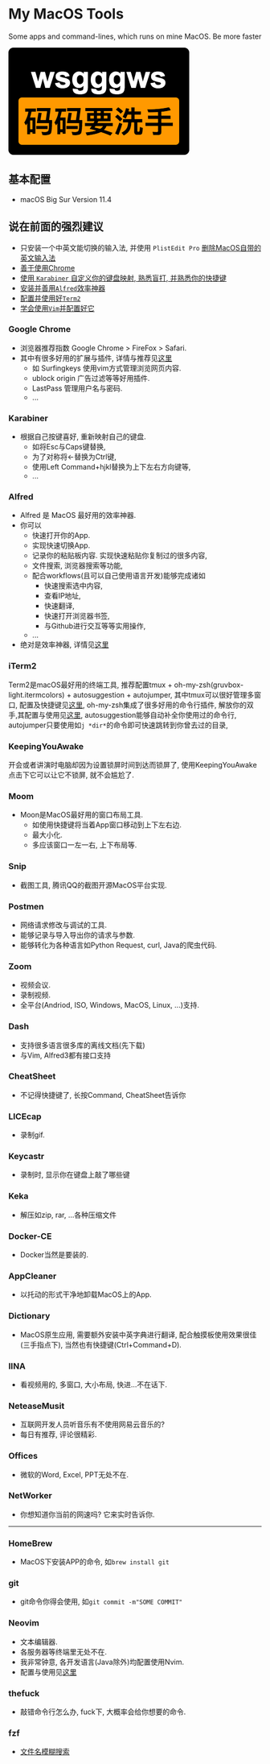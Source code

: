 # My MacOS Tools
Some apps and command-lines, which runs on mine MacOS.
Be more faster

![wsgggws](./wsgggws.png)

## 基本配置
- macOS Big Sur Version 11.4

## 说在前面的强烈建议
- 只安装一个中英文能切换的输入法, 并使用 `PlistEdit Pro` [删除MacOS自带的英文输入法](https://www.zhihu.com/question/21459701)
- [善于使用Chrome](./chrome.md)
- [使用 `Karabiner` 自定义你的键盘映射, 熟悉盲打, 并熟悉你的快捷键](./typing.md)
- [安装并善用`Alfred`效率神器](./alfred.md)
- [配置并使用好`Term2`](./term2.md)
- [学会使用`Vim`并配置好它](./vim.md)


### Google Chrome
- 浏览器推荐指数 Google Chrome > FireFox > Safari.
- 其中有很多好用的扩展与插件, 详情与推荐见[这里](./chrome.md)
    - 如 Surfingkeys 使用vim方式管理浏览网页内容.
    - ublock origin 广告过滤等等好用插件.
    - LastPass 管理用户名与密码.
    - ...

### Karabiner
- 根据自己按键喜好, 重新映射自己的键盘.
    - 如将Esc与Caps键替换,
    - 为了对称将<-替换为Ctrl键,
    - 使用Left Command+hjkl替换为上下左右方向键等,
    - ...

### Alfred
- Alfred 是 MacOS 最好用的效率神器.
- 你可以
    - 快速打开你的App.
    - 实现快速切换App.
    - 记录你的粘贴板内容. 实现快速粘贴你复制过的很多内容,
    - 文件搜索, 浏览器搜索等功能,
    - 配合workflows(且可以自己使用语言开发)能够完成诸如
        - 快速搜索选中内容,
        - 查看IP地址,
        - 快速翻译,
        - 快速打开浏览器书签,
        - 与Github进行交互等等实用操作,
	- ...
- 绝对是效率神器, 详情见[这里](https://github.com/hjtianvip/alfred3-workflows)

### iTerm2
Term2是macOS最好用的终端工具, 推荐配置tmux + oh-my-zsh(gruvbox-light.itermcolors) + autosuggestion + autojumper, 其中tmux可以很好管理多窗口,
配置及快捷键见[这里](./term2.md), oh-my-zsh集成了很多好用的命令行插件, 解放你的双手,其配置与使用见[这里](./term2.md),
autosuggestion能够自动补全你使用过的命令行, autojumper只要使用如`j *dir*`的命令即可快速跳转到你曾去过的目录,

### KeepingYouAwake
开会或者讲演时电脑却因为设置锁屏时间到达而锁屏了, 使用KeepingYouAwake点击下它可以让它不锁屏, 就不会尴尬了.

### Moom
- Moon是MacOS最好用的窗口布局工具.
    - 如使用快捷键将当着App窗口移动到上下左右边.
    - 最大小化.
    - 多应该窗口一左一右, 上下布局等.

### Snip
- 截图工具, 腾讯QQ的截图开源MacOS平台实现.


### Postmen
- 网络请求修改与调试的工具.
- 能够记录与导入导出你的请求与参数.
- 能够转化为各种语言如Python Request, curl, Java的爬虫代码.

### Zoom
- 视频会议.
- 录制视频.
- 全平台(Andriod, ISO, Windows, MacOS, Linux, ...)支持.

### Dash
- 支持很多语言很多库的离线文档(先下载)
- 与Vim, Alfred3都有接口支持

### CheatSheet
- 不记得快捷键了, 长按Command, CheatSheet告诉你

### LICEcap
- 录制gif.

### Keycastr
- 录制时, 显示你在键盘上敲了哪些键

### Keka
- 解压如zip, rar, ...各种压缩文件

### Docker-CE
- Docker当然是要装的.

### AppCleaner
- 以托动的形式干净地卸载MacOS上的App.

### Dictionary
- MacOS原生应用, 需要额外安装中英字典进行翻译, 配合触摸板使用效果很佳(三手指点下), 当然也有快捷键(Ctrl+Command+D).

### IINA
- 看视频用的, 多窗口, 大小布局, 快进...不在话下.

### NeteaseMusit
- 互联网开发人员听音乐有不使用网易云音乐的?
- 每日有推荐, 评论很精彩.

### Offices
- 微软的Word, Excel, PPT无处不在.

### NetWorker
- 你想知道你当前的网速吗? 它来实时告诉你.


---

### HomeBrew
- MacOS下安装APP的命令, 如`brew install git`

### git
- git命令你得会使用, 如`git commit -m"SOME COMMIT"`

### Neovim
- 文本编辑器.
- 各服务器等终端里无处不在. 
- 我非常钟意, 各开发语言(Java除外)均配置使用Nvim.
- 配置与使用见[这里](https://github.com/wsgggws/my-neovim-configurations)

### thefuck
- 敲错命令行怎么办, fuck下, 大概率会给你想要的命令.

### fzf
- [文件名模糊搜索](https://github.com/junegunn/fzf)
